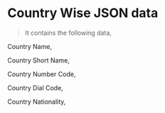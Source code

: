 # Country Wise JSON data

> It contains the following data,

Country Name,

Country Short Name,

Country Number Code,

Country Dial Code,

Country Nationality,
